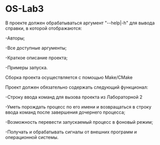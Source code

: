 # OS-Lab3

В проекте должен обрабатываться аргумент "--help|-h" для вывода справки, в которой отображаются:

  -Авторы;
  
  -Все доступные аргументы;
  
  -Краткое описание проекта;
  
  -Примеры запуска.

Сборка проекта осуществляется с помощью Make/CMake

Проект должен обязательно содержать следующий функционал:
  
  -Строку ввода команд для вызова проекта из Лабораторной 2
  
  -Уметь порождать процесс по его имени и возвращаться в строку ввода команд после завершения дочернего процесса;
  
  -Возможность перевести запускаемый процесс в фоновый режим;
  
  -Получать и обрабатывать сигналы от внешних программ и операционной системы.
